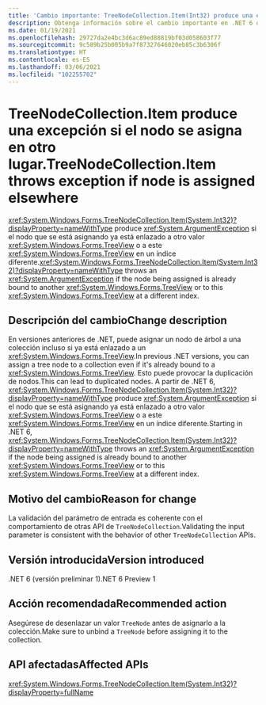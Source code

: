 ```yaml
---
title: 'Cambio importante: TreeNodeCollection.Item(Int32) produce una excepción ArgumentException para el nodo en uso.'
description: Obtenga información sobre el cambio importante en .NET 6 donde TreeNodeCollection.Item(Int32) ahora produce una excepción ArgumentException si el nodo que se está asignando ya está asignado a una vista de árbol.
ms.date: 01/19/2021
ms.openlocfilehash: 29727da2e4bc3d6ac89ed88819bf03d058603f77
ms.sourcegitcommit: 9c589b25b005b9a7f87327646020eb85c3b6306f
ms.translationtype: HT
ms.contentlocale: es-ES
ms.lasthandoff: 03/06/2021
ms.locfileid: "102255702"
---
```

# <a name="treenodecollectionitem-throws-exception-if-node-is-assigned-elsewhere"></a><span data-ttu-id="f40da-103">TreeNodeCollection.Item produce una excepción si el nodo se asigna en otro lugar.</span><span class="sxs-lookup"><span data-stu-id="f40da-103">TreeNodeCollection.Item throws exception if node is assigned elsewhere</span></span>

<span data-ttu-id="f40da-104"><xref:System.Windows.Forms.TreeNodeCollection.Item(System.Int32)?displayProperty=nameWithType> produce <xref:System.ArgumentException> si el nodo que se está asignando ya está enlazado a otro valor <xref:System.Windows.Forms.TreeView> o a este <xref:System.Windows.Forms.TreeView> en un índice diferente.</span><span class="sxs-lookup"><span data-stu-id="f40da-104"><xref:System.Windows.Forms.TreeNodeCollection.Item(System.Int32)?displayProperty=nameWithType> throws an <xref:System.ArgumentException> if the node being assigned is already bound to another <xref:System.Windows.Forms.TreeView> or to this <xref:System.Windows.Forms.TreeView> at a different index.</span></span>

## <a name="change-description"></a><span data-ttu-id="f40da-105">Descripción del cambio</span><span class="sxs-lookup"><span data-stu-id="f40da-105">Change description</span></span>

<span data-ttu-id="f40da-106">En versiones anteriores de .NET, puede asignar un nodo de árbol a una colección incluso si ya está enlazado a un <xref:System.Windows.Forms.TreeView>.</span><span class="sxs-lookup"><span data-stu-id="f40da-106">In previous .NET versions, you can assign a tree node to a collection even if it's already bound to a <xref:System.Windows.Forms.TreeView>.</span></span> <span data-ttu-id="f40da-107">Esto puede provocar la duplicación de nodos.</span><span class="sxs-lookup"><span data-stu-id="f40da-107">This can lead to duplicated nodes.</span></span> <span data-ttu-id="f40da-108">A partir de .NET 6, <xref:System.Windows.Forms.TreeNodeCollection.Item(System.Int32)?displayProperty=nameWithType> produce <xref:System.ArgumentException> si el nodo que se está asignando ya está enlazado a otro valor <xref:System.Windows.Forms.TreeView> o a este <xref:System.Windows.Forms.TreeView> en un índice diferente.</span><span class="sxs-lookup"><span data-stu-id="f40da-108">Starting in .NET 6, <xref:System.Windows.Forms.TreeNodeCollection.Item(System.Int32)?displayProperty=nameWithType> throws an <xref:System.ArgumentException> if the node being assigned is already bound to another <xref:System.Windows.Forms.TreeView> or to this <xref:System.Windows.Forms.TreeView> at a different index.</span></span>

## <a name="reason-for-change"></a><span data-ttu-id="f40da-109">Motivo del cambio</span><span class="sxs-lookup"><span data-stu-id="f40da-109">Reason for change</span></span>

<span data-ttu-id="f40da-110">La validación del parámetro de entrada es coherente con el comportamiento de otras API de `TreeNodeCollection`.</span><span class="sxs-lookup"><span data-stu-id="f40da-110">Validating the input parameter is consistent with the behavior of other `TreeNodeCollection` APIs.</span></span>

## <a name="version-introduced"></a><span data-ttu-id="f40da-111">Versión introducida</span><span class="sxs-lookup"><span data-stu-id="f40da-111">Version introduced</span></span>

<span data-ttu-id="f40da-112">.NET 6 (versión preliminar 1)</span><span class="sxs-lookup"><span data-stu-id="f40da-112">.NET 6 Preview 1</span></span>

## <a name="recommended-action"></a><span data-ttu-id="f40da-113">Acción recomendada</span><span class="sxs-lookup"><span data-stu-id="f40da-113">Recommended action</span></span>

<span data-ttu-id="f40da-114">Asegúrese de desenlazar un valor `TreeNode` antes de asignarlo a la colección.</span><span class="sxs-lookup"><span data-stu-id="f40da-114">Make sure to unbind a `TreeNode` before assigning it to the collection.</span></span>

## <a name="affected-apis"></a><span data-ttu-id="f40da-115">API afectadas</span><span class="sxs-lookup"><span data-stu-id="f40da-115">Affected APIs</span></span>

<xref:System.Windows.Forms.TreeNodeCollection.Item(System.Int32)?displayProperty=fullName>

<!--

### Affected APIs

- `P:System.Windows.Forms.TreeNodeCollection.Item(System.Int32)`

### Category

Windows Forms

-->
